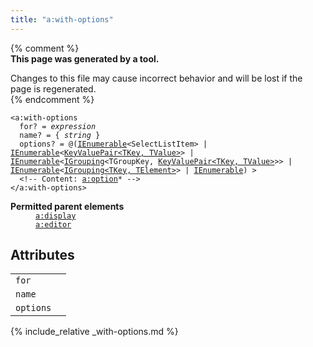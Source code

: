 ```yaml
---
title: "a:with-options"
---
```


{% comment %}  
**This page was generated by a tool.**  

Changes to this file may cause incorrect behavior and will be lost if the page is
regenerated.  
{% endcomment %}

<div class="ref-element-syntax language-xml highlighter-rouge"><pre class="highlight"><code><span class="nt">&lt;a:with-options</span>
  <span>for</span>? = <i title="Expression.">expression</i>
  <span>name</span>? = { <i>string</i> }
  <span>options</span>? = @(<a href="https://msdn.microsoft.com/en-us/library/9eekhta0" title="System.Collections.Generic.IEnumerable">IEnumerable</a>&lt;<span title="System.Web.Mvc.SelectListItem">SelectListItem</span>&gt; | <a href="https://msdn.microsoft.com/en-us/library/9eekhta0" title="System.Collections.Generic.IEnumerable">IEnumerable</a>&lt;<a href="https://msdn.microsoft.com/en-us/library/5tbh8a42" title="System.Collections.Generic.KeyValuePair<TKey, TValue&gt;">KeyValuePair&lt;TKey, TValue&gt;</a>&gt; | <a href="https://msdn.microsoft.com/en-us/library/9eekhta0" title="System.Collections.Generic.IEnumerable">IEnumerable</a>&lt;<a href="https://msdn.microsoft.com/en-us/library/bb344977" title="System.Linq.IGrouping">IGrouping</a>&lt;<span title="TGroupKey">TGroupKey</span>, <a href="https://msdn.microsoft.com/en-us/library/5tbh8a42" title="System.Collections.Generic.KeyValuePair<TKey, TValue&gt;">KeyValuePair&lt;TKey, TValue&gt;</a>&gt;&gt; | <a href="https://msdn.microsoft.com/en-us/library/9eekhta0" title="System.Collections.Generic.IEnumerable">IEnumerable</a>&lt;<a href="https://msdn.microsoft.com/en-us/library/bb344977" title="System.Linq.IGrouping<TKey, TElement&gt;">IGrouping&lt;TKey, TElement&gt;</a>&gt; | <a href="https://msdn.microsoft.com/en-us/library/system.collections.ienumerable" title="System.Collections.IEnumerable">IEnumerable</a>) &gt;
  &lt;!-- Content: <span><a href="option.html">a:option</a>*</span> --&gt;
<span class="nt">&lt;/a:with-options&gt;</span></code></pre></div>
<dl>
   <dt><b>Permitted parent elements</b></dt>
   <dd><a href="display.html"><code>a:display</code></a></dd>
   <dd><a href="editor.html"><code>a:editor</code></a></dd>
</dl>
<h2 id="attributes">Attributes</h2>
<div class="table-responsive">
   <table class="ref-attribs">
      <tr>
         <td><code>for</code></td>
         <td></td>
      </tr>
      <tr>
         <td><code>name</code></td>
         <td></td>
      </tr>
      <tr>
         <td><code>options</code></td>
         <td></td>
      </tr>
   </table>
</div>

{% include_relative _with-options.md %}
